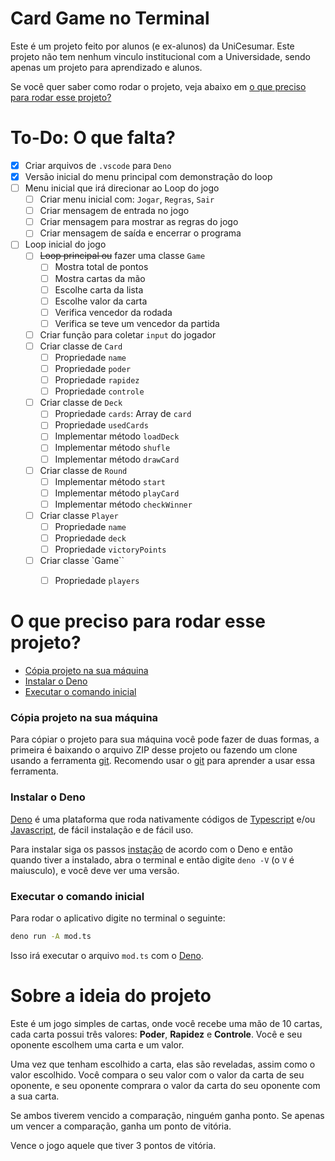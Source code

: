 # Card Game no Terminal

Este é um projeto feito por alunos (e ex-alunos) da UniCesumar. Este projeto não tem nenhum vinculo institucional com a Universidade, sendo apenas um projeto para aprendizado e alunos.

Se você quer saber como rodar o projeto, veja abaixo em [o que preciso para rodar esse projeto?](#o-que-preciso-para-rodar-esse-projeto)

# To-Do: O que falta?

- [x] Criar arquivos de `.vscode` para `Deno`
- [x] Versão inicial do menu principal com demonstração do loop
- [ ] Menu inicial que irá direcionar ao Loop do jogo
  - [ ] Criar menu inicial com: `Jogar`, `Regras`, `Sair`
  - [ ] Criar mensagem de entrada no jogo
  - [ ] Criar mensagem para mostrar as regras do jogo
  - [ ] Criar mensagem de saída e encerrar o programa
- [ ] Loop inicial do jogo
  - [ ] ~~Loop principal ou~~ fazer uma classe `Game`
    - [ ] Mostra total de pontos
    - [ ] Mostra cartas da mão
    - [ ] Escolhe carta da lista
    - [ ] Escolhe valor da carta
    - [ ] Verifica vencedor da rodada
    - [ ] Verifica se teve um vencedor da partida
  - [ ] Criar função para coletar `input` do jogador
  - [ ] Criar classe de `Card`
    - [ ] Propriedade `name`
    - [ ] Propriedade `poder`
    - [ ] Propriedade `rapidez`
    - [ ] Propriedade `controle`
  - [ ] Criar classe de `Deck`
    - [ ] Propriedade `cards`: Array de `card`
    - [ ] Propriedade `usedCards`
    - [ ] Implementar método `loadDeck`
    - [ ] Implementar método `shufle`
    - [ ] Implementar método `drawCard`
  - [ ] Criar classe de `Round`
    - [ ] Implementar método `start`
    - [ ] Implementar método `playCard`
    - [ ] Implementar método `checkWinner`
  - [ ] Criar classe `Player`
    - [ ] Propriedade `name`
    - [ ] Propriedade `deck`
    - [ ] Propriedade `victoryPoints`
  - [ ] Criar classe `Game``
    - [ ] Propriedade `players`


# O que preciso para rodar esse projeto?

- [Cópia projeto na sua máquina](#Cópia-projeto-na-sua-máquina)
- [Instalar o Deno](#Instalar-o-Deno)
- [Executar o comando inicial](#Executar-o-comando-inicial)

### Cópia projeto na sua máquina

Para cópiar o projeto para sua máquina você pode fazer de duas formas, a primeira é baixando o arquivo ZIP desse projeto ou fazendo um clone usando a ferramenta [git](https://git-scm.com/). Recomendo usar o [git](https://git-scm.com/) para aprender a usar essa ferramenta.

### Instalar o Deno

[Deno](https://deno.land) é uma plataforma que roda nativamente códigos de [Typescript](https://wikipedia.org/wiki/typescript) e/ou [Javascript](https://wikipedia.org/wiki/javascript), de fácil instalação e de fácil uso.

Para instalar siga os passos [instação](https://deno.land/#installation) de acordo com o Deno e então quando tiver a instalado, abra o terminal e então digite `deno -V` (o `V` é maiusculo), e você deve ver uma versão.

### Executar o comando inicial

Para rodar o aplicativo digite no terminal o seguinte:

```sh
deno run -A mod.ts
```

Isso irá executar o arquivo `mod.ts` com o [Deno](https://deno.land).

# Sobre a ideia do projeto

Este é um jogo simples de cartas, onde você recebe uma mão de 10 cartas, cada carta possui três valores: **Poder**, **Rapidez** e **Controle**. Você e seu oponente escolhem uma carta e um valor.

Uma vez que tenham escolhido a carta, elas são reveladas, assim como o valor escolhido. Você compara o seu valor com o valor da carta de seu oponente, e seu oponente comprara o valor da carta do seu oponente com a sua carta.

Se ambos tiverem vencido a comparação, ninguém ganha ponto. Se apenas um vencer a comparação, ganha um ponto de vitória.

Vence o jogo aquele que tiver 3 pontos de vitória.
